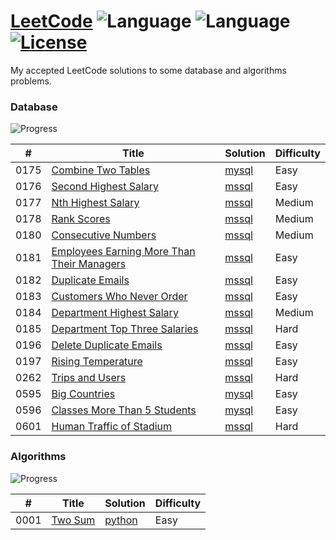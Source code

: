 # [LeetCode](https://leetcode.com/) ![Language](https://img.shields.io/badge/language-SQL-blue.svg)  ![Language](https://img.shields.io/badge/language-Python3-blue.svg) [![License](https://img.shields.io/badge/license-MIT-blue.svg)](LICENSE) 

My accepted LeetCode solutions to some database and algorithms problems.

### Database 

![Progress](https://img.shields.io/badge/progress-16%20%2F%2083-32CD32.svg)

| #  | Title | Solution | Difficulty |
|----| ----- | -------- | ---------- |
|0175|[Combine Two Tables](https://leetcode.com/problems/combine-two-tables)| [mysql](./database/p0175.sql)|Easy|
|0176|[Second Highest Salary](https://leetcode.com/problems/second-highest-salary)| [mssql](./database/p0176.sql)|Easy|
|0177|[Nth Highest Salary](https://leetcode.com/problems/nth-highest-salary)| [mssql](./database/p0177.sql)|Medium|
|0178|[Rank Scores](https://leetcode.com/problems/rank-scores)| [mssql](./database/p0178.sql)|Medium|
|0180|[Consecutive Numbers](https://leetcode.com/problems/consecutive-numbers)| [mssql](./database/p0180.sql)|Medium|
|0181|[Employees Earning More Than Their Managers](https://leetcode.com/problems/employees-earning-more-than-their-managers)| [mssql](./database/p0181.sql)|Easy|
|0182|[Duplicate Emails](https://leetcode.com/problems/duplicate-emails)| [mssql](./database/p0182.sql)|Easy|
|0183|[Customers Who Never Order](https://leetcode.com/problems/customers-who-never-order)| [mssql](./database/p0183.sql)|Easy|
|0184|[Department Highest Salary](https://leetcode.com/problems/department-highest-salary)| [mssql](./database/p0184.sql)|Medium|
|0185|[Department Top Three Salaries](https://leetcode.com/problems/department-top-three-salaries)| [mssql](./database/p0185.sql)|Hard|
|0196|[Delete Duplicate Emails](https://leetcode.com/problems/delete-duplicate-emails)| [mssql](./database/p0196.sql)|Easy|
|0197|[Rising Temperature](https://leetcode.com/problems/rising-temperature/)| [mssql](./database/p0197.sql)|Easy|
|0262|[Trips and Users](https://leetcode.com/problems/trips-and-users)| [mssql](./database/p0262.sql)|Hard|
|0595|[Big Countries](https://leetcode.com/problems/big-countries)| [mysql](./database/p0595.sql)|Easy|
|0596|[Classes More Than 5 Students](https://leetcode.com/problems/classes-more-than-5-students)| [mysql](./database/p0596.sql)|Easy|
|0601|[Human Traffic of Stadium](https://leetcode.com/problems/human-traffic-of-stadium)| [mssql](./database/p0601.sql)|Hard|

### Algorithms

![Progress](https://img.shields.io/badge/progress-01%20%2F%20XX-32CD32.svg)

| #  | Title | Solution | Difficulty |
|----| ----- | -------- | ---------- |
|0001|[Two Sum](https://leetcode.com/problems/two-sum/)| [python](./algorithms/p0001.sql)|Easy|
